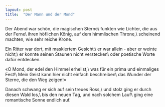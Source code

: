 ```yaml
---
layout: post
title:  "Der Mann und der Mond"
---
```


Der Abend war schön, die magischen Sterne\\
funkten wie Lichter, die aus der Ferne\\
ihren höflichen König, auf dem himmlischen Throne,\\
scheinend machten, wie sehr reiche Krone.

Ein Ritter war dort, mit maskiertem Gesicht:\\
er war allein - aber er weinte nicht;\\
er konnte seinen Staunen nicht verstecken\\
oder poetische Worte dafür entdecken.

«O Mond, der edel den Himmel erhellst,\\
was für ein prima und einmaliges Fest!\\
Mein Geist kann hier nicht einfach beschreiben\\
das Wunder der Sterne, die den Weg zeigen!»

Danach schwang er sich auf sein treues Ross,\\
und stolz ging er durch diesen Wald los,\\
bis den neuen Tag, und nach solchem Lauf\\
ging eine romantische Sonne endlich auf.
